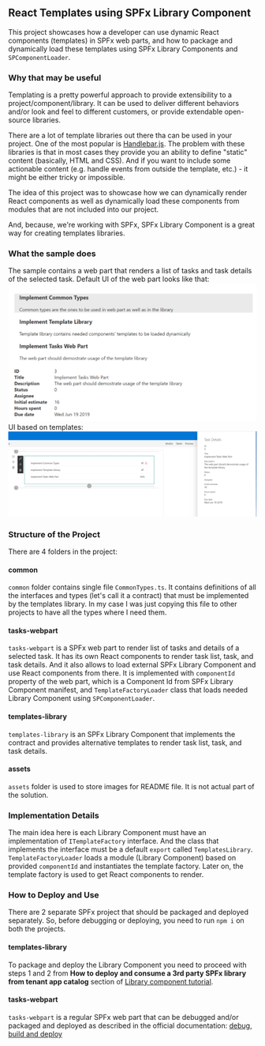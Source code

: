 ## React Templates using SPFx Library Component
This project showcases how a developer can use dynamic React components (templates) in SPFx web parts, and how to package and dynamically load these templates using SPFx Library Components and `SPComponentLoader`.

### Why that may be useful
Templating is a pretty powerful approach to provide extensibility to a project/component/library. It can be used to deliver different behaviors and/or look and feel to different customers, or provide extendable open-source libraries.

There are a lot of template libraries out there tha can be used in your project. 
One of the most popular is [Handlebar.js](https://handlebarsjs.com/).
The problem with these libraries is that in most cases they provide you an ability to define "static" content (basically, HTML and CSS). And if you want to include some actionable content (e.g. handle events from outside the template, etc.) - it might be either tricky or impossible.

The idea of this project was to showcase how we can dynamically render React components as well as dynamically load these components from modules that are not included into our project.

And, because, we're working with SPFx, SPFx Library Component is a great way for creating templates libraries.

### What the sample does
The sample contains a web part that renders a list of tasks and task details of the selected task.
Default UI of the web part looks like that:
![default](./assets/default.png)
UI based on templates:
![templates](./assets/library-component.png)

### Structure of the Project
There are 4 folders in the project:

#### common
`common` folder contains single file `CommonTypes.ts`. It contains definitions of all the interfaces and types (let's call it a contract) that must be implemented by the templates library. In my case I was just copying this file to other projects to have all the types where I need them.

#### tasks-webpart
`tasks-webpart` is a SPFx web part to render list of tasks and details of a selected task. It has its own React components to render task list, task, and task details. And it also allows to load external SPFx Library Component and use React components from there. It is implemented with `componentId` property of the web part, which is a Component Id from SPFx Library Component manifest, and `TemplateFactoryLoader` class that loads needed Library Component using `SPComponentLoader`.

#### templates-library
`templates-library` is an SPFx Library Component that implements the contract and provides alternative templates to render task list, task, and task details.

#### assets
`assets` folder is used to store images for README file. It is not actual part of the solution.

### Implementation Details
The main idea here is each Library Component must have an implementation of `ITemplateFactory` interface. And the class that implements the interface must be a default `export` called `TemplatesLibrary`.
`TemplateFactoryLoader` loads a module (Library Component) based on provided `componentId` and instantiates the template factory.
Later on, the template factory is used to get React components to render.

### How to Deploy and Use
There are 2 separate SPFx project that should be packaged and deployed separately.
So, before debugging or deploying, you need to run `npm i` on both the projects.

#### templates-library
To package and deploy the Library Component you need to proceed with steps 1 and 2 from **How to deploy and consume a 3rd party SPFx library from tenant app catalog** section of [Library component tutorial](https://docs.microsoft.com/en-us/sharepoint/dev/spfx/library-component-tutorial#how-to-deploy-and-consume-a-3rd-party-spfx-library-from-tenant-app-catalog).

#### tasks-webpart
`tasks-webpart` is a regular SPFx web part that can be debugged and/or packaged and deployed as described in the official documentation: [debug](https://docs.microsoft.com/en-us/sharepoint/dev/spfx/web-parts/get-started/build-a-hello-world-web-part), [build and deploy](https://docs.microsoft.com/en-us/sharepoint/dev/spfx/web-parts/basics/notes-on-solution-packaging)